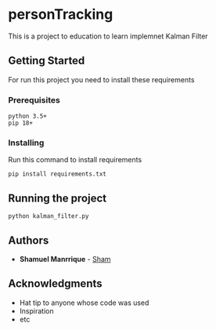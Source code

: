 # personTracking

This is a project to education to learn implemnet Kalman Filter

## Getting Started

For run this project you need to install these requirements 

### Prerequisites

```
python 3.5+
pip 18+
```

### Installing

Run this command to install requirements

```
pip install requirements.txt
```

## Running the project

```
python kalman_filter.py
```


## Authors

* **Shamuel Manrrique** - [Sham](https://github.com/shamuelmanrrique)


## Acknowledgments

* Hat tip to anyone whose code was used
* Inspiration
* etc
